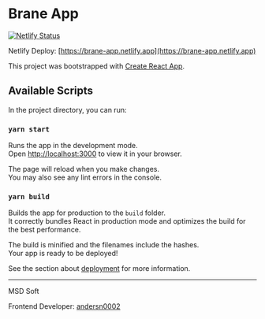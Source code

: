 # Brane App

[![Netlify Status](https://api.netlify.com/api/v1/badges/c9f7546e-3b9c-406b-8d16-ea1cf4fce7d3/deploy-status)](https://app.netlify.com/sites/brane-app/deploys)

Netlify Deploy: [https://brane-app.netlify.app](https://brane-app.netlify.app)

This project was bootstrapped with [Create React App](https://github.com/facebook/create-react-app).

## Available Scripts

In the project directory, you can run:

### `yarn start`

Runs the app in the development mode.\
Open [http://localhost:3000](http://localhost:3000) to view it in your browser.

The page will reload when you make changes.\
You may also see any lint errors in the console.

### `yarn build`

Builds the app for production to the `build` folder.\
It correctly bundles React in production mode and optimizes the build for the best performance.

The build is minified and the filenames include the hashes.\
Your app is ready to be deployed!

See the section about [deployment](https://facebook.github.io/create-react-app/docs/deployment) for more information.

---

MSD Soft

Frontend Developer: [andersn0002](https://t.me/andersn0093)
